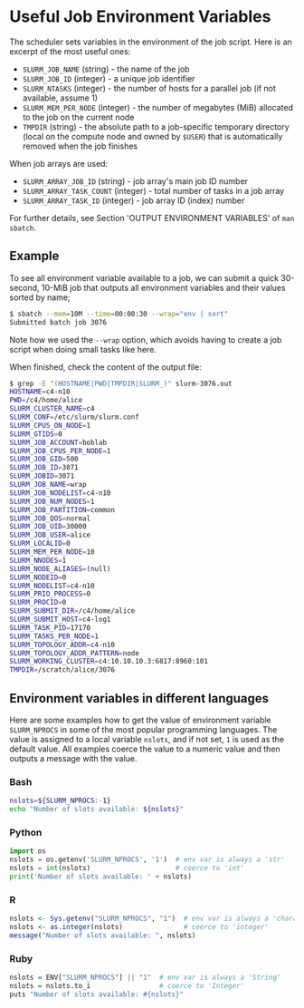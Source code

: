 # Useful Job Environment Variables

The scheduler sets variables in the environment of the job script.  Here is an excerpt of the most useful ones:

* `SLURM_JOB_NAME` (string) - the name of the job
* `SLURM_JOB_ID` (integer) - a unique job identifier
* `SLURM_NTASKS` (integer) - the number of hosts for a parallel job (if not available, assume 1)
* `SLURM_MEM_PER_NODE` (integer) - the number of megabytes (MiB) allocated to the job on the current node
* `TMPDIR` (string) - the absolute path to a job-specific temporary directory (local on the compute node and owned by `$USER`) that is automatically removed when the job finishes

When job arrays are used:

* `SLURM_ARRAY_JOB_ID` (string) - job array's main job ID number
* `SLURM_ARRAY_TASK_COUNT` (integer) - total number of tasks in a job array
* `SLURM_ARRAY_TASK_ID` (integer) - job array ID (index) number
  
For further details, see Section 'OUTPUT ENVIRONMENT VARIABLES' of `man sbatch`.



## Example

To see all environment variable available to a job, we can submit a quick 30-second, 10-MiB job that outputs all environment variables and their values sorted by name;

```sh
$ sbatch --mem=10M --time=00:00:30 --wrap="env | sort"
Submitted batch job 3076
```

Note how we used the `--wrap` option, which avoids having to create a job script when doing small tasks like here.

When finished, check the content of the output file:
```sh
$ grep -E "(HOSTNAME|PWD|TMPDIR|SLURM_)" slurm-3076.out
HOSTNAME=c4-n10
PWD=/c4/home/alice
SLURM_CLUSTER_NAME=c4
SLURM_CONF=/etc/slurm/slurm.conf
SLURM_CPUS_ON_NODE=1
SLURM_GTIDS=0
SLURM_JOB_ACCOUNT=boblab
SLURM_JOB_CPUS_PER_NODE=1
SLURM_JOB_GID=500
SLURM_JOB_ID=3071
SLURM_JOBID=3071
SLURM_JOB_NAME=wrap
SLURM_JOB_NODELIST=c4-n10
SLURM_JOB_NUM_NODES=1
SLURM_JOB_PARTITION=common
SLURM_JOB_QOS=normal
SLURM_JOB_UID=30000
SLURM_JOB_USER=alice
SLURM_LOCALID=0
SLURM_MEM_PER_NODE=10
SLURM_NNODES=1
SLURM_NODE_ALIASES=(null)
SLURM_NODEID=0
SLURM_NODELIST=c4-n10
SLURM_PRIO_PROCESS=0
SLURM_PROCID=0
SLURM_SUBMIT_DIR=/c4/home/alice
SLURM_SUBMIT_HOST=c4-log1
SLURM_TASK_PID=17170
SLURM_TASKS_PER_NODE=1
SLURM_TOPOLOGY_ADDR=c4-n10
SLURM_TOPOLOGY_ADDR_PATTERN=node
SLURM_WORKING_CLUSTER=c4:10.10.10.3:6817:8960:101
TMPDIR=/scratch/alice/3076
```


## Environment variables in different languages

Here are some examples how to get the value of environment variable `SLURM_NPROCS` in some of the most popular programming languages.  The value is assigned to a local variable `nslots`, and if not set, `1` is used as the default value.  All examples coerce the value to a numeric value and then outputs a message with the value.

### Bash

```sh
nslots=${SLURM_NPROCS:-1}
echo "Number of slots available: ${nslots}"
```

<!-- ### MATLAB

```matlab
nslots = getenv('NSLOTS');              % env var is always a 'char'
if (isempty(nslots)) nslots = '1'; end  % default value
nslots = str2num(nslots);               % coerce to 'double'
fprintf('Number of slots available: %d\n', nslots);
``` -->

### Python

```python
import os
nslots = os.getenv('SLURM_NPROCS', '1')  # env var is always a 'str'
nslots = int(nslots)                     # coerce to 'int'
print('Number of slots available: ' + nslots)
```

### R

```r
nslots <- Sys.getenv("SLURM_NPROCS", "1")  # env var is always a 'character'
nslots <- as.integer(nslots)               # coerce to 'integer'
message("Number of slots available: ", nslots)
```


### Ruby

```r
nslots = ENV["SLURM_NPROCS"] || "1"  # env var is always a 'String'
nslots = nslots.to_i                 # coerce to 'Integer'
puts "Number of slots available: #{nslots}"
```

